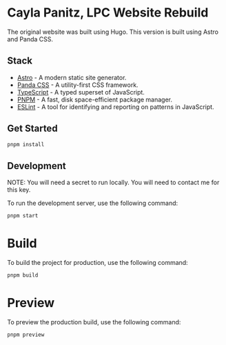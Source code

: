 # Cayla Panitz, LPC Website Rebuild


The original website was built using Hugo. This version is built using Astro and Panda CSS.

## Stack

- [Astro](https://astro.build/) - A modern static site generator.
- [Panda CSS](https://panda-css.com/) - A utility-first CSS framework.
- [TypeScript](https://www.typescriptlang.org/) - A typed superset of JavaScript.
- [PNPM](https://pnpm.io/) - A fast, disk space-efficient package manager.
- [ESLint](https://eslint.org/) - A tool for identifying and reporting on patterns in JavaScript.

## Get Started

```bash
pnpm install
```

## Development

NOTE: You will need a secret to run locally. You will need to contact me for this key.

To run the development server, use the following command:

```bash
pnpm start
```

# Build
To build the project for production, use the following command:

```bash
pnpm build
```

# Preview
To preview the production build, use the following command:

```bash
pnpm preview
```
